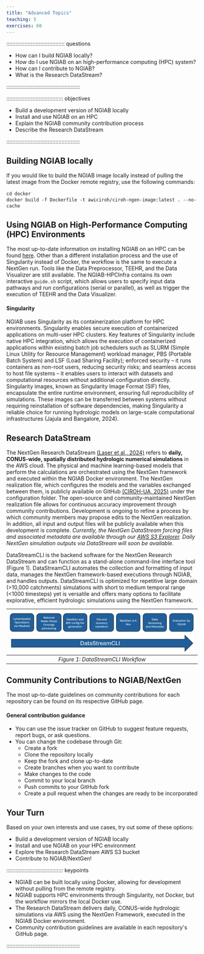 ```yaml
---
title: "Advanced Topics"
teaching: 5
exercises: 60
---
```


:::::::::::::::::::::::::::::::::::::: questions 

- How can I build NGIAB locally?
- How do I use NGIAB on an high-performance computing (HPC) system?
- How can I contribute to NGIAB?
- What is the Research DataStream?

::::::::::::::::::::::::::::::::::::::::::::::::

::::::::::::::::::::::::::::::::::::: objectives

- Build a development version of NGIAB locally
- Install and use NGIAB on an HPC
- Explain the NGIAB community contribution process
- Describe the Research DataStream

::::::::::::::::::::::::::::::::::::::::::::::::

## Building NGIAB locally

If you would like to build the NGIAB image locally instead of pulling the latest image from the Docker remote registry, use the following commands:
```
cd docker
docker build -f Dockerfile -t awiciroh/ciroh-ngen-image:latest . --no-cache
```

## Using NGIAB on High-Performance Computing (HPC) Environments

The most up-to-date information on installing NGIAB on an HPC can be found [here](https://github.com/CIROH-UA/NGIAB-HPCInfra). Other than a different installation process and the use of Singularity instead of Docker, the workflow is the same to execute a NextGen run. Tools like the Data Preprocessor, TEEHR, and the Data Visualizer are still available. The NGIAB-HPCInfra contains its own interactive `guide.sh` script, which allows users to specify input data pathways and run configurations (serial or parallel), as well as trigger the execution of TEEHR and the Data Visualizer.

#### Singularity

NGIAB uses Singularity as its containerization platform for HPC environments. Singularity enables secure execution of containerized applications on multi-user HPC clusters. Key features of Singularity include native HPC integration, which allows the execution of containerized applications within existing batch job schedulers such as SLURM (Simple Linux Utility for Resource Management) workload manager, PBS (Portable Batch System) and LSF (Load Sharing Facility); enforced security – it runs containers as non-root users, reducing security risks; and seamless access to host file systems – it enables users to interact with datasets and computational resources without additional configuration directly. Singularity images, known as Singularity Image Format (SIF) files, encapsulate the entire runtime environment, ensuring full reproducibility of simulations. These images can be transferred between systems without requiring reinstallation of software dependencies, making Singularity a reliable choice for running hydrologic models on large-scale computational infrastructures (Jajula and Bangalore, 2024).

## Research DataStream

The NextGen Research DataStream [(Laser et al., 2024)](https://doi.org/10.22541/essoar.173445058.85883665/v1) refers to **daily, CONUS-wide, spatially distributed hydrologic numerical simulations** in the AWS cloud. The physical and machine learning-based models that perform the calculations are orchestrated using the NextGen framework and executed within the NGIAB Docker environment. The NextGen realization file, which configures the models and the variables exchanged between them, is publicly available on GitHub [(CIROH-UA, 2025)](https://github.com/CIROH-UA/ngen-datastream) under the configuration folder. The open-source and community-maintained NextGen realization file allows for continuous accuracy improvement through community contributions. Development is ongoing to refine a process by which community members may propose edits to the NextGen realization. In addition, all input and output files will be publicly available when this development is complete. *Currently, the NextGen DataStream forcing files and associated metadata are available through our [AWS S3 Explorer](https://datastream.ciroh.org/index.html). Daily NextGen simulation outputs via DataStream will soon be available.*

DataStreamCLI is the backend software for the NextGen Research DataStream and can function as a stand-alone command-line interface tool (Figure 1). DataStreamCLI automates the collection and formatting of input data, manages the NextGen framework-based executions through NGIAB, and handles outputs. DataStreamCLI is optimized for repetitive large domain (>10,000 catchments) simulations with short to medium temporal range (<1000 timesteps) yet is versatile and offers many options to facilitate explorative, efficient hydrologic simulations using the NextGen framework.

| ![Figure 1](images/fig1-3.png) |
| :--: |
| *Figure 1: DataStreamCLI Workflow* |

## Community Contributions to NGIAB/NextGen

The most up-to-date guidelines on community contributions for each repository can be found on its respective GitHub page. 

#### General contribution guidance

- You can use the issue tracker on GitHub to suggest feature requests, report bugs, or ask questions.
- You can change the codebase through Git:
  - Create a fork
  - Clone the repository locally
  - Keep the fork and clone up-to-date
  - Create branches when you want to contribute
  - Make changes to the code
  - Commit to your local branch
  - Push commits to your GitHub fork
  - Create a pull request when the changes are ready to be incorporated

## Your Turn

Based on your own interests and use cases, try out some of these options:
- Build a development version of NGIAB locally
- Install and use NGIAB on your HPC environment
- Explore the Research DataStream AWS S3 bucket
- Contribute to NGIAB/NextGen!

::::::::::::::::::::::::::::::::::::: keypoints 

- NGIAB can be built locally using Docker, allowing for development without pulling from the remote registry.
- NGIAB supports HPC environments through Singularity, not Docker, but the workflow mirrors the local Docker use.
- The Research DataStream delivers daily, CONUS-wide hydrologic simulations via AWS using the NextGen Framework, executed in the NGIAB Docker environment.
- Community contribution guidelines are available in each repository's GitHub page.

::::::::::::::::::::::::::::::::::::::::::::::::

[r-markdown]: https://rmarkdown.rstudio.com/
